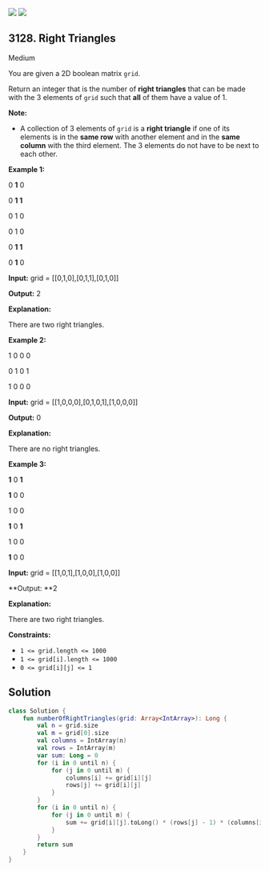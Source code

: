 [![](https://img.shields.io/github/stars/javadev/LeetCode-in-Kotlin?label=Stars&style=flat-square)](https://github.com/javadev/LeetCode-in-Kotlin)
[![](https://img.shields.io/github/forks/javadev/LeetCode-in-Kotlin?label=Fork%20me%20on%20GitHub%20&style=flat-square)](https://github.com/javadev/LeetCode-in-Kotlin/fork)

## 3128\. Right Triangles

Medium

You are given a 2D boolean matrix `grid`.

Return an integer that is the number of **right triangles** that can be made with the 3 elements of `grid` such that **all** of them have a value of 1.

**Note:**

*   A collection of 3 elements of `grid` is a **right triangle** if one of its elements is in the **same row** with another element and in the **same column** with the third element. The 3 elements do not have to be next to each other.

**Example 1:**

0 **1** 0

0 **1 1**

0 1 0

0 1 0

0 **1 1**

0 **1** 0

**Input:** grid = \[\[0,1,0],[0,1,1],[0,1,0]]

**Output:** 2

**Explanation:**

There are two right triangles.

**Example 2:**

1 0 0 0

0 1 0 1

1 0 0 0

**Input:** grid = \[\[1,0,0,0],[0,1,0,1],[1,0,0,0]]

**Output:** 0

**Explanation:**

There are no right triangles.

**Example 3:**

**1** 0 **1**

**1** 0 0

1 0 0

**1** 0 **1**

1 0 0

**1** 0 0

**Input:** grid = \[\[1,0,1],[1,0,0],[1,0,0]]

**Output: **2

**Explanation:**

There are two right triangles.

**Constraints:**

*   `1 <= grid.length <= 1000`
*   `1 <= grid[i].length <= 1000`
*   `0 <= grid[i][j] <= 1`

## Solution

```kotlin
class Solution {
    fun numberOfRightTriangles(grid: Array<IntArray>): Long {
        val n = grid.size
        val m = grid[0].size
        val columns = IntArray(n)
        val rows = IntArray(m)
        var sum: Long = 0
        for (i in 0 until n) {
            for (j in 0 until m) {
                columns[i] += grid[i][j]
                rows[j] += grid[i][j]
            }
        }
        for (i in 0 until n) {
            for (j in 0 until m) {
                sum += grid[i][j].toLong() * (rows[j] - 1) * (columns[i] - 1)
            }
        }
        return sum
    }
}
```